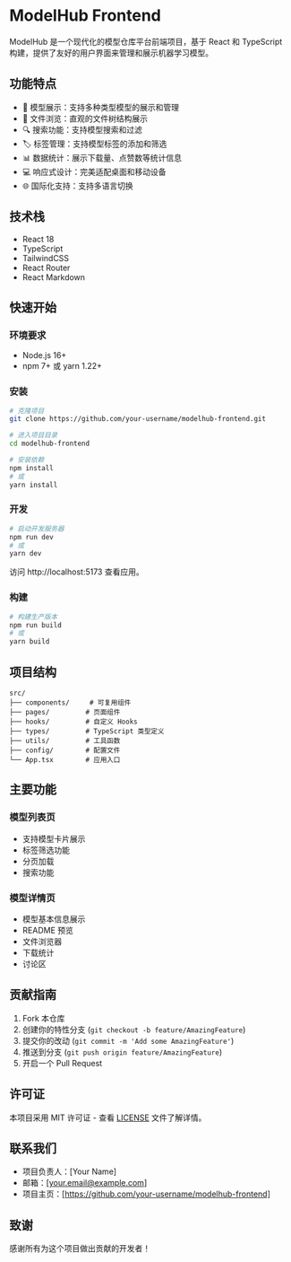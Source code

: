 # ModelHub Frontend

ModelHub 是一个现代化的模型仓库平台前端项目，基于 React 和 TypeScript 构建，提供了友好的用户界面来管理和展示机器学习模型。

## 功能特点

- 🎯 模型展示：支持多种类型模型的展示和管理
- 📁 文件浏览：直观的文件树结构展示
- 🔍 搜索功能：支持模型搜索和过滤
- 🏷️ 标签管理：支持模型标签的添加和筛选
- 📊 数据统计：展示下载量、点赞数等统计信息
- 💻 响应式设计：完美适配桌面和移动设备
- 🌐 国际化支持：支持多语言切换

## 技术栈

- React 18
- TypeScript
- TailwindCSS
- React Router
- React Markdown

## 快速开始

### 环境要求

- Node.js 16+
- npm 7+ 或 yarn 1.22+

### 安装

```bash
# 克隆项目
git clone https://github.com/your-username/modelhub-frontend.git

# 进入项目目录
cd modelhub-frontend

# 安装依赖
npm install
# 或
yarn install
```

### 开发

```bash
# 启动开发服务器
npm run dev
# 或
yarn dev
```

访问 http://localhost:5173 查看应用。

### 构建

```bash
# 构建生产版本
npm run build
# 或
yarn build
```

## 项目结构

```
src/
├── components/     # 可复用组件
├── pages/         # 页面组件
├── hooks/         # 自定义 Hooks
├── types/         # TypeScript 类型定义
├── utils/         # 工具函数
├── config/        # 配置文件
└── App.tsx        # 应用入口
```

## 主要功能

### 模型列表页
- 支持模型卡片展示
- 标签筛选功能
- 分页加载
- 搜索功能

### 模型详情页
- 模型基本信息展示
- README 预览
- 文件浏览器
- 下载统计
- 讨论区

## 贡献指南

1. Fork 本仓库
2. 创建你的特性分支 (`git checkout -b feature/AmazingFeature`)
3. 提交你的改动 (`git commit -m 'Add some AmazingFeature'`)
4. 推送到分支 (`git push origin feature/AmazingFeature`)
5. 开启一个 Pull Request

## 许可证

本项目采用 MIT 许可证 - 查看 [LICENSE](LICENSE) 文件了解详情。

## 联系我们

- 项目负责人：[Your Name]
- 邮箱：[your.email@example.com]
- 项目主页：[https://github.com/your-username/modelhub-frontend]

## 致谢

感谢所有为这个项目做出贡献的开发者！
